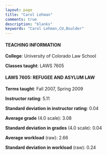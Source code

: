 ```yaml
---
layout: page
title: "Carol Lehman" 
comments: true
description: "blanks"
keywords: "Carol Lehman,CU,Boulder"
---
```

<head>
<script src="https://ajax.googleapis.com/ajax/libs/jquery/2.1.3/jquery.min.js"></script>
<script src="https://dl.dropboxusercontent.com/s/pc42nxpaw1ea4o9/highcharts.js?dl=0"></script>
<!-- <script src="../assets/js/highcharts.js"></script> -->
<style type="text/css">@font-face {
	font-family: "Bebas Neue";
	src: url(https://www.filehosting.org/file/details/544349/BebasNeue Regular.otf) format("opentype");
	}
	h1.Bebas { 
		font-family: "Bebas Neue", Verdana, Tahoma;
	}
</style>
</head>
	   
#### TEACHING INFORMATION

**College**: University of Colorado Law School

**Classes taught**: LAWS 7605

#### LAWS 7605: REFUGEE AND ASYLUM LAW

**Terms taught**: Fall 2007, Spring 2009

**Instructor rating**: 5.11

**Standard deviation in instructor rating**: 0.04

**Average grade** (4.0 scale): 3.08

**Standard deviation in grades** (4.0 scale): 0.04

**Average workload** (raw): 2.66

**Standard deviation in workload** (raw): 0.24


